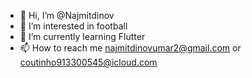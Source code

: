 - 👋 Hi, I’m @Najmitdinov
- 👀 I’m interested in football
- 🌱 I’m currently learning Flutter
- 📫 How to reach me najmitdinovumar2@gmail.com or coutinho913300545@icloud.com
